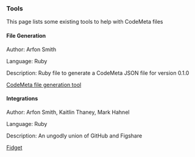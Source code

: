 ### Tools

This page lists some existing tools to help with CodeMeta files

#### File Generation

Author: Arfon Smith

Language: Ruby

Description: Ruby file to generate a CodeMeta JSON file for version 0.1.0

[CodeMeta file generation tool](https://gist.github.com/arfon/478b2ed49e11f984d6fb)


#### Integrations

Author: Arfon Smith, Kaitlin Thaney, Mark Hahnel

Language: Ruby

Description: An ungodly union of GitHub and Figshare

[Fidget](https://github.com/arfon/fidgit)
